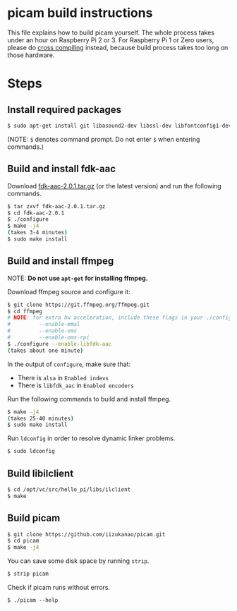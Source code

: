 # picam build instructions

This file explains how to build picam yourself. The whole process takes under an hour on Raspberry Pi 2 or 3. For Raspberry Pi 1 or Zero users, please do [cross compiling](CROSS_COMPILING.md) instead, because build process takes too long on those hardware.


# Steps

## Install required packages

```sh
$ sudo apt-get install git libasound2-dev libssl-dev libfontconfig1-dev libharfbuzz-dev
```

(NOTE: `$` denotes command prompt. Do not enter `$` when entering commands.)


## Build and install fdk-aac

Download [fdk-aac-2.0.1.tar.gz](https://sourceforge.net/projects/opencore-amr/files/fdk-aac/) (or the latest version) and run the following commands.

```sh
$ tar zxvf fdk-aac-2.0.1.tar.gz
$ cd fdk-aac-2.0.1
$ ./configure
$ make -j4
(takes 3-4 minutes)
$ sudo make install
```


## Build and install ffmpeg

NOTE: **Do not use `apt-get` for installing ffmpeg.**

Download ffmpeg source and configure it:

```sh
$ git clone https://git.ffmpeg.org/ffmpeg.git
$ cd ffmpeg
# NOTE: for extra hw acceleration, include these flags in your ./configure below:
#         --enable-mmal
#         --enable-omx
#         --enable-omx-rpi
$ ./configure --enable-libfdk-aac
(takes about one minute)
```

In the output of `configure`, make sure that:

- There is `alsa` in `Enabled indevs`
- There is `libfdk_aac` in `Enabled encoders`

Run the following commands to build and install ffmpeg.

```sh
$ make -j4
(takes 25-40 minutes)
$ sudo make install
```

Run `ldconfig` in order to resolve dynamic linker problems.

```sh
$ sudo ldconfig
```


## Build libilclient

```sh
$ cd /opt/vc/src/hello_pi/libs/ilclient
$ make
```


## Build picam

```sh
$ git clone https://github.com/iizukanao/picam.git
$ cd picam
$ make -j4
```

You can save some disk space by running `strip`.

```sh
$ strip picam
```

Check if picam runs without errors.

```
$ ./picam --help
```

